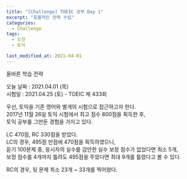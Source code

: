 ```yaml
---
title: "[Challenge] TOEIC 공부 Day 1"
excerpt: "효율적인 전략 수립"
categories:
  - Challenge
tags:
  - 도전
  - 토익

last_modified_at: 2021-04-01
---
```


올바른 학습 전략 

오늘 날짜 : 2021.04.01 (목) <br/>
시험일 : 2021.04.25 (토) - TOEIC 제 433회

우선, 토익을 기존 영어와 별개의 시험으로 접근하고자 한다.  
2017년 11월 26일 토익 시험에서 최고 점수 800점을 획득한 후,  
토익 공부를 그만둔 경험을 가지고 있다.  

LC 470점, RC 330점을 받았다.  
LC의 경우, 495점 만점에 470점을 획득하였으니,  
듣기 100문제 중, 응시자의 실수를 감안한 실수 보정 점수가 없었다면 최소 5개,  
보정 점수를 4개까지 틀려도 495점을 주었다면 최대 9개를 틀렸다고 볼 수 있다.  

RC의 경우, 뒷 문제 최소 23개 ~ 33개를 찍어왔다.  








